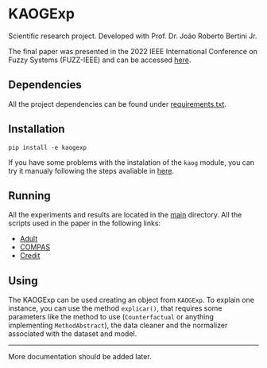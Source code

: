 # KAOGExp

Scientific research project.
Developed with Prof. Dr. João Roberto Bertini Jr.

The final paper was presented in the 2022 IEEE International Conference on Fuzzy Systems (FUZZ-IEEE) and can be accessed [here](https://ieeexplore.ieee.org/document/9882751).

## Dependencies

All the project dependencies can be found
under [requirements.txt](https://github.com/Anakin86708/kaogexp/blob/master/requirements.txt).

## Installation

`pip install -e kaogexp`

If you have some problems with the instalation of the `kaog` module, you can try it manualy following the steps
avaliable in [here](https://github.com/Anakin86708/kaog).

## Running

All the experiments and results are located in the [main](https://github.com/Anakin86708/kaogexp/tree/master/main)
directory.
All the scripts used in the paper in the following links:

- [Adult](https://github.com/Anakin86708/kaogexp/blob/master/main/carla_runs/adult/adult_multithread.py)
- [COMPAS](https://github.com/Anakin86708/kaogexp/blob/master/main/carla_runs/compas/compas_multithread.py)
- [Credit](https://github.com/Anakin86708/kaogexp/blob/master/main/carla_runs/credit/credit_multithread.py)

## Using

The KAOGExp can be used creating an object from `KAOGExp`. To explain one instance, you can use the method `explicar()`,
that requires some parameters like the method to use (`Counterfactual` or anything implementing `MethodAbstract`), the
data cleaner and the normalizer associated with the dataset and model.

--------
More documentation should be added later.

